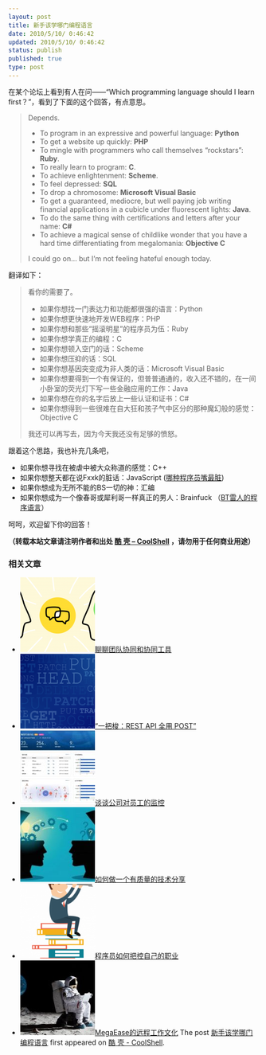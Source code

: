 ```yaml
---
layout: post
title: 新手该学哪门编程语言
date: 2010/5/10/ 0:46:42
updated: 2010/5/10/ 0:46:42
status: publish
published: true
type: post
---
```


在某个论坛上看到有人在问——“Which programming language should I learn first？”，看到了下面的这个回答，有点意思。



> Depends.
> 
> 
> * To program in an expressive and powerful language: **Python**
> * To get a website up quickly: **PHP**
> * To mingle with programmers who call themselves “rockstars”: **Ruby**.
> * To really learn to program: **C**.
> * To achieve enlightenment: **Scheme**.
> * To feel depressed: **SQL**
> * To drop a chromosome: **Microsoft Visual Basic**
> * To get a guaranteed, mediocre, but well paying job writing financial applications in a cubicle under fluorescent lights: **Java**.
> * To do the same thing with certifications and letters after your name: **C#**
> * To achieve a magical sense of childlike wonder that you have a hard time differentiating from megalomania: **Objective C**
> 
> 
> I could go on… but I’m not feeling hateful enough today.
> 
> 


翻译如下：




> 看你的需要了。
> 
> 
> * 如果你想找一门表达力和功能都很强的语言：Python
> * 如果你想更快速地开发WEB程序：PHP
> * 如果你想和那些“摇滚明星”的程序员为伍：Ruby
> * 如果你想学真正的编程：C
> * 如果你想顿入空门的话：Scheme
> * 如果你想压抑的话：SQL
> * 如果你想基因突变成为非人类的话：Microsoft Visual Basic
> * 如果你想要得到一个有保证的，但普普通通的，收入还不错的，在一间小卧室的荧光灯下写一些金融应用的工作：Java
> * 如果你想在你的名字后放上一些认证和证书：C#
> * 如果你想得到一些很难在自大狂和孩子气中区分的那种魔幻般的感觉：Objective C
> 
> 
> 我还可以再写去，因为今天我还没有足够的愤怒。
> 
> 


跟着这个思路，我也补充几条吧，


* 如果你想寻找在被虐中被大众称道的感觉：C++
* 如果你想整天都在说Fxxk的脏话：JavaScript ([哪种程序员嘴最脏](https://coolshell.cn/articles/1850.html))
* 如果你想成为无所不能的BS一切的神：汇编
* 如果你想成为一个像春哥或犀利哥一样真正的男人：Brainfuck （[BT雷人的程序语言](https://coolshell.cn/articles/1142.html)）


呵呵，欢迎留下你的回答！



**（转载本站文章请注明作者和出处 [酷 壳 – CoolShell](https://coolshell.cn/) ，请勿用于任何商业用途）**



### 相关文章

* [![聊聊团队协同和协同工具](../wp-content/uploads/2022/10/communication-150x150.png)](https://coolshell.cn/articles/22298.html)[聊聊团队协同和协同工具](https://coolshell.cn/articles/22298.html)
* [![“一把梭：REST API 全用 POST”](../wp-content/uploads/2022/02/http_method-150x150.png)](https://coolshell.cn/articles/22173.html)[“一把梭：REST API 全用 POST”](https://coolshell.cn/articles/22173.html)
* [![谈谈公司对员工的监控](../wp-content/uploads/2022/02/monitoring-150x150.jpeg)](https://coolshell.cn/articles/22157.html)[谈谈公司对员工的监控](https://coolshell.cn/articles/22157.html)
* [![如何做一个有质量的技术分享](../wp-content/uploads/2021/07/knowledge_sharing-300x169-1-150x150.jpeg)](https://coolshell.cn/articles/21589.html)[如何做一个有质量的技术分享](https://coolshell.cn/articles/21589.html)
* [![程序员如何把控自己的职业](../wp-content/uploads/2020/08/programmer.01-e1596792460687-150x150.png)](https://coolshell.cn/articles/20977.html)[程序员如何把控自己的职业](https://coolshell.cn/articles/20977.html)
* [![MegaEase的远程工作文化](../wp-content/uploads/2020/01/remote-150x150.jpg)](https://coolshell.cn/articles/20765.html)[MegaEase的远程工作文化](https://coolshell.cn/articles/20765.html)
The post [新手该学哪门编程语言](https://coolshell.cn/articles/2402.html) first appeared on [酷 壳 - CoolShell](https://coolshell.cn).